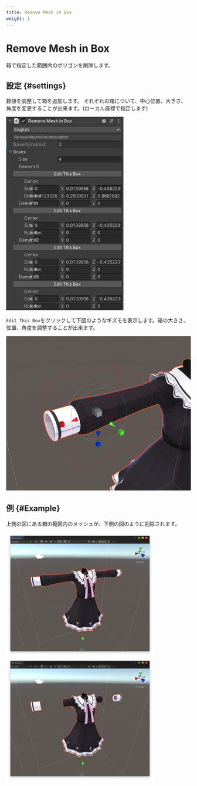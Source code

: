 ```yaml
---
title: Remove Mesh in Box
weight: 1
---
```


# Remove Mesh in Box

箱で指定した範囲内のポリゴンを削除します。

## 設定 {#settings}

数値を調整して箱を追加します。
それぞれの箱について、中心位置、大きさ、角度を変更することが出来ます。(ローカル座標で指定します)

![component.png](component.png)

`Edit This Box`をクリックして下図のようなギズモを表示します。箱の大きさ、位置、角度を調整することが出来ます。

<img src="gizmo.png" width="563">

## 例 {#Example}

上側の図にある箱の範囲内のメッシュが、下側の図のように削除されます。

<img src="before.png" width="403">
<img src="after.png" width="403">
